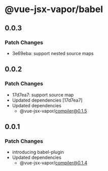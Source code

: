 # @vue-jsx-vapor/babel

## 0.0.3

### Patch Changes

- 3e69eba: support nested source maps

## 0.0.2

### Patch Changes

- 17d7ea7: support source map
- Updated dependencies [17d7ea7]
- Updated dependencies
  - @vue-jsx-vapor/compiler@0.1.5

## 0.0.1

### Patch Changes

- introducing babel-plugin
- Updated dependencies
  - @vue-jsx-vapor/compiler@0.1.4
